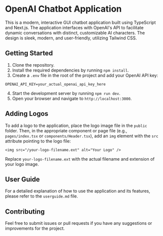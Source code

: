 # OpenAI Chatbot Application

This is a modern, interactive GUI chatbot application built using TypeScript and Next.js. The application interfaces with OpenAI's API to facilitate dynamic conversations with distinct, customizable AI characters. The design is sleek, modern, and user-friendly, utilizing Tailwind CSS.

## Getting Started

1. Clone the repository.
2. Install the required dependencies by running `npm install`.
3. Create a `.env` file in the root of the project and add your OpenAI API key:

```
OPENAI_API_KEY=your_actual_openai_api_key_here
```

4. Start the development server by running `npm run dev`.
5. Open your browser and navigate to `http://localhost:3000`.

## Adding Logos

To add a logo to the application, place the logo image file in the `public` folder. Then, in the appropriate component or page file (e.g., `pages/index.tsx` or `components/Header.tsx`), add an `img` element with the `src` attribute pointing to the logo file:

```tsx
<img src="/your-logo-filename.ext" alt="Your Logo" />
```

Replace `your-logo-filename.ext` with the actual filename and extension of your logo image.

## User Guide

For a detailed explanation of how to use the application and its features, please refer to the `userguide.md` file.

## Contributing

Feel free to submit issues or pull requests if you have any suggestions or improvements for the project.